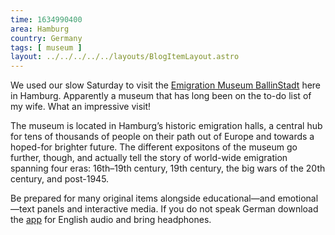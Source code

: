 ```yaml
---
time: 1634990400
area: Hamburg
country: Germany
tags: [ museum ]
layout: ../../../../../layouts/BlogItemLayout.astro
---
```


We used our slow Saturday to visit the [Emigration Museum BallinStadt](https://www.ballinstadt.de/?lang=en) here in Hamburg. Apparently a museum that has long been on the to-do list of my wife. What an impressive visit!

The museum is located in Hamburg’s historic emigration halls, a central hub for tens of thousands of people on their path out of Europe and towards a hoped-for brighter future. The different expositons of the museum go further, though, and actually tell the story of world-wide emigration spanning four eras: 16th–19th century, 19th century, the big wars of the 20th century, and post-1945.

Be prepared for many original items alongside educational—and emotional—text panels and interactive media. If you do not speak German download the [app](https://www.ballinstadt.de/ballinstadtxplore/?lang=en) for English audio and bring headphones.
